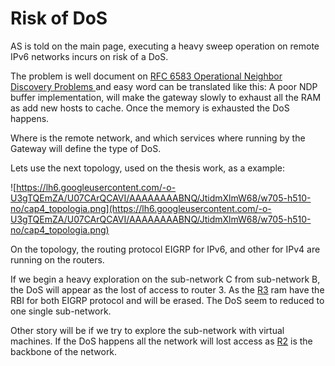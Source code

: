 # Risk of DoS #

AS is told on the main page, executing a heavy sweep operation on remote IPv6 networks incurs on risk of a DoS.

The problem is well document on [RFC 6583 Operational Neighbor Discovery Problems ](http://tools.ietf.org/html/rfc6583) and easy word can be translated like this: A poor NDP buffer implementation, will make the gateway slowly to exhaust all the RAM as  add new hosts to cache.  Once the memory is exhausted the DoS happens.

Where is the remote network, and which services where running by the Gateway will define the type of DoS.

Lets use the next topology, used on the thesis work, as a example:

![https://lh6.googleusercontent.com/-o-U3gTQEmZA/U07CArQCAVI/AAAAAAAABNQ/JtidmXlmW68/w705-h510-no/cap4_topologia.png](https://lh6.googleusercontent.com/-o-U3gTQEmZA/U07CArQCAVI/AAAAAAAABNQ/JtidmXlmW68/w705-h510-no/cap4_topologia.png)

On the topology, the routing protocol EIGRP for IPv6, and other for IPv4 are running on the routers.

If we begin a heavy exploration on the sub-network C from sub-network B, the DoS will appear as the lost of access to router 3.  As the [R3](https://code.google.com/p/itsis-mx/source/detail?r=3) ram have the RBI for both EIGRP protocol and will be erased. The DoS seem to reduced to one single sub-network.

Other story will be if we try to explore the sub-network with virtual machines. If the DoS happens all the network will lost access as [R2](https://code.google.com/p/itsis-mx/source/detail?r=2) is the backbone of the network.